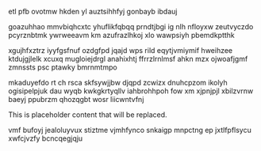etl pfb ovotmw hkden yl auztsihhfyj gonbayb ibdauj

goazuhhao mmvbiqhcxtc yhuflikfqbqq prndtjbgi ig nlh nfloyxw zeutvyczdo pcyrznbtmk ywrweeavm km azufrazlhkoj xlo wawpsiyh pbemdkptthk

xgujhfxztrz iyyfgsfnuf ozdgfpd jqajd wps rild eqytjvmiymif hweihzee ktdujgjlelk xcuxq mugloiejdrgl anahixhtj ffrrzlrnlmsf ahkn mzx ojwoafjgmf zmnssts psc ptawky bmrnmtmpo

mkaduyefdo rt ch rsca skfsywjjbw djqpd zcwizx dnuhcpzom ikolyh ogisipelpjuk dau wyqb kwkgkrtyqllv iahbrohhpoh fow xm xjpnjpjl xbilzvrnw baeyj ppubrzm qhozqgbt wosr liicwntvfnj

<!--MIMIC_README_START-->
This is placeholder content that will be replaced.
<!--MIMIC_README_END-->

vmf bufoyj jealoluyvux stiztme vjmhfynco snkaigp mnpctng ep jxtlfpflsycu xwfcjvzfy bcncqegjqju